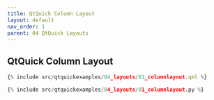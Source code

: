 ```yaml
---
title: QtQuick Column Layout
layout: default
nav_order: 1
parent: 04 QtQuick Layouts
---
```


## QtQuick Column Layout

```qml
{% include src/qtquickexamples/04_layouts/01_columnlayout.qml %}
```

```python
{% include src/qtquickexamples/04_layouts/01_columnlayout.py %}
```